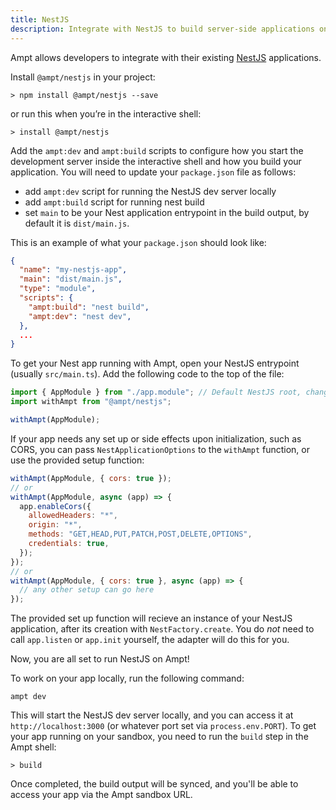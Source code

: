 ```yaml
---
title: NestJS
description: Integrate with NestJS to build server-side applications on Ampt.
---
```


Ampt allows developers to integrate with their existing [NestJS](https://docs.nestjs.com/) applications.

Install `@ampt/nestjs` in your project:

```terminal title=Terminal
> npm install @ampt/nestjs --save
```

or run this when you’re in the interactive shell:

```terminal title=Terminal
> install @ampt/nestjs
```

Add the `ampt:dev` and `ampt:build` scripts to configure how you start the development server inside the interactive shell and how you build your application. You will need to update your `package.json` file as follows:

- add `ampt:dev` script for running the NestJS dev server locally
- add `ampt:build` script for running nest build
- set `main` to be your Nest application entrypoint in the build output, by default it is `dist/main.js`.

This is an example of what your `package.json` should look like:

```json title=package.json, copy=false
{
  "name": "my-nestjs-app",
  "main": "dist/main.js",
  "type": "module",
  "scripts": {
    "ampt:build": "nest build",
    "ampt:dev": "nest dev",
  },
  ...
}
```

To get your Nest app running with Ampt, open your NestJS entrypoint (usually `src/main.ts`). Add the following code to the top of the file:

```javascript header=false
import { AppModule } from "./app.module"; // Default NestJS root, change if needed
import withAmpt from "@ampt/nestjs";

withAmpt(AppModule);
```

If your app needs any set up or side effects upon initialization, such as CORS, you can pass `NestApplicationOptions` to the `withAmpt` function, or use the provided setup function:

```javascript header=false
withAmpt(AppModule, { cors: true });
// or
withAmpt(AppModule, async (app) => {
  app.enableCors({
    allowedHeaders: "*",
    origin: "*",
    methods: "GET,HEAD,PUT,PATCH,POST,DELETE,OPTIONS",
    credentials: true,
  });
});
// or
withAmpt(AppModule, { cors: true }, async (app) => {
  // any other setup can go here
});
```

The provided set up function will recieve an instance of your NestJS application, after its creation with `NestFactory.create`. You do _not_ need to call `app.listen` or `app.init` yourself, the adapter will do this for you.

Now, you are all set to run NestJS on Ampt!

To work on your app locally, run the following command:

```terminal title=Terminal
ampt dev
```

This will start the NestJS dev server locally, and you can access it at `http://localhost:3000` (or whatever port set via `process.env.PORT`).
To get your app running on your sandbox, you need to run the `build` step in the Ampt shell:

```terminal title=Terminal
> build
```

Once completed, the build output will be synced, and you'll be able to access your app via the Ampt sandbox URL.
